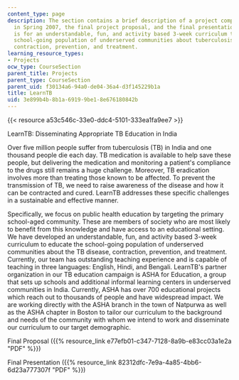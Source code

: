 ```yaml
---
content_type: page
description: The section contains a brief description of a project completed by students
  in Spring 2007, the final project proposal, and the final presentation. This project
  is for an understandable, fun, and activity based 3-week curriculum to educate the
  school-going population of underserved communities about tuberculosis-- the disease,
  contraction, prevention, and treatment.
learning_resource_types:
- Projects
ocw_type: CourseSection
parent_title: Projects
parent_type: CourseSection
parent_uid: f30134a6-94a0-de04-36a4-d3f145229b1a
title: LearnTB
uid: 3e899b4b-8b1a-6919-9be1-8e676180842b
---
```


{{< resource a53c546c-33e0-ddc4-5101-333ea1fa9ee7 >}}  

LearnTB: Disseminating Appropriate TB Education in India

Over five million people suffer from tuberculosis (TB) in India and one thousand people die each day. TB medication is available to help save these people, but delivering the medication and monitoring a patient's compliance to the drugs still remains a huge challenge. Moreover, TB eradication involves more than treating those known to be affected. To prevent the transmission of TB, we need to raise awareness of the disease and how it can be contracted and cured. LearnTB addresses these specific challenges in a sustainable and effective manner.

Specifically, we focus on public health education by targeting the primary school-aged community. These are members of society who are most likely to benefit from this knowledge and have access to an educational setting. We have developed an understandable, fun, and activity based 3-week curriculum to educate the school-going population of underserved communities about the TB disease, contraction, prevention, and treatment. Currently, our team has outstanding teaching experience and is capable of teaching in three languages: English, Hindi, and Bengali. LearnTB's partner organization in our TB education campaign is ASHA for Education, a group that sets up schools and additional informal learning centers in underserved communities in India. Currently, ASHA has over 700 educational projects which reach out to thousands of people and have widespread impact. We are working directly with the ASHA branch in the town of Natpurwa as well as the ASHA chapter in Boston to tailor our curriculum to the background and needs of the community with whom we intend to work and disseminate our curriculum to our target demographic.

Final Proposal ({{% resource_link e77efb01-c347-7128-8a9b-e83cc03a1e2a "PDF" %}})

Final Presentation ({{% resource_link 82312dfc-7e9a-4a85-4bb6-6d23a777307f "PDF" %}})
